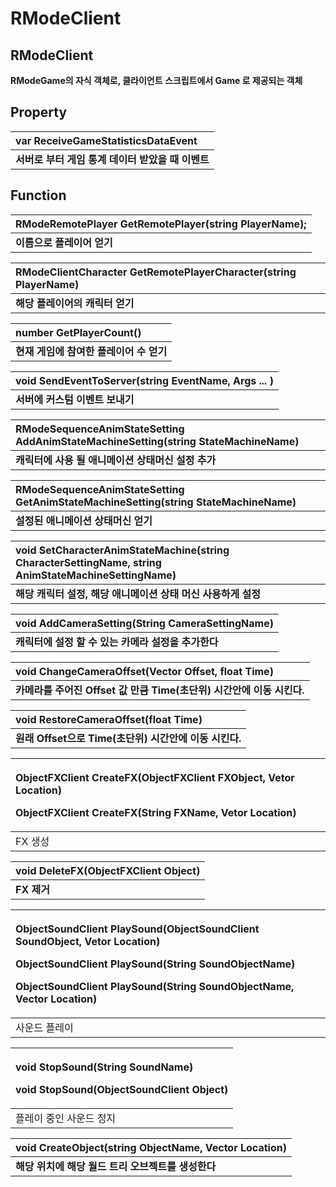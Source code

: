 # RModeClient

## **RModeClient**

**RModeGame의 자식 객체로, 클라이언트 스크립트에서 Game 로 제공되는 객체**


## **Property**

| **var ReceiveGameStatisticsDataEvent** |
| :--- |
| **서버로 부터 게임 통계 데이터 받았을 때 이벤트** |


## **Function**

| **RModeRemotePlayer GetRemotePlayer\(string PlayerName\);** |
| :--- |
| **이름으로 플레이어 얻기** |

| **RModeClientCharacter GetRemotePlayerCharacter\(string PlayerName\)** |
| :--- |
| **해당 플레이어의 캐릭터 얻기** |

| **number GetPlayerCount\(\)** |
| :--- |
| **현재 게임에 참여한 플레이어 수 얻기** |

| **void SendEventToServer\(string EventName, Args ... \)** |
| :--- |
| **서버에 커스텀 이벤트 보내기** |

| **RModeSequenceAnimStateSetting AddAnimStateMachineSetting\(string StateMachineName\)** |
| :--- |
| **캐릭터에 사용 될 애니메이션 상태머신 설정 추가** |

| **RModeSequenceAnimStateSetting GetAnimStateMachineSetting\(string StateMachineName\)** |
| :--- |
| **설정된 애니메이션 상태머신 얻기** |

| **void SetCharacterAnimStateMachine\(string CharacterSettingName, string AnimStateMachineSettingName\)** |
| :--- |
| **해당 캐릭터 설정, 해당 애니메이션 상태 머신 사용하게 설정** |

| **void AddCameraSetting\(String CameraSettingName\)** |
| :--- |
| **캐릭터에 설정 할 수 있는 카메라 설정을 추가한다** |

| **void ChangeCameraOffset\(Vector Offset, float Time\)** |
| :--- |
| **카메라를 주어진 Offset 값 만큼 Time\(초단위\) 시간안에 이동 시킨다.** |

| **void RestoreCameraOffset\(float Time\)** |
| :--- |
| **원래 Offset으로 Time\(초단위\) 시간안에 이동 시킨다.** |

<table>
  <thead>
    <tr>
      <th style="text-align:left">
        <p><b>ObjectFXClient CreateFX(ObjectFXClient FXObject, Vetor Location)</b>
        </p>
        <p><b>ObjectFXClient CreateFX(String FXName, Vetor Location)</b>
        </p>
      </th>
    </tr>
  </thead>
  <tbody><tr><td style="text-align:left">FX 생성</td></tr></tbody>
</table> 

| **void DeleteFX(ObjectFXClient Object)** |
| :--- |
| **FX 제거** | 

<table>
  <thead>
    <tr>
      <th style="text-align:left">
        <p><b>ObjectSoundClient PlaySound(ObjectSoundClient SoundObject, Vetor Location)</b>
        </p>
        <p><b>ObjectSoundClient PlaySound(String SoundObjectName)</b>
        </p>
        <p><b>ObjectSoundClient PlaySound(String SoundObjectName, Vector Location)</b>
        </p>
      </th>
    </tr>
  </thead>
  <tbody><tr><td style="text-align:left">사운드 플레이</td></tr></tbody>
</table>  

<table>
  <thead>
    <tr>
      <th style="text-align:left">
        <p><b>void StopSound(String SoundName)</b>
        </p>
        <p><b>void StopSound(ObjectSoundClient Object)</b>
        </p>
      </th>
    </tr>
  </thead>
  <tbody><tr><td style="text-align:left">플레이 중인 사운드 정지</td></tr></tbody>
</table>  

| **void CreateObject(string ObjectName, Vector Location)** |
| :--- |
| **해당 위치에 해당 월드 트리 오브젝트를 생성한다** | 

